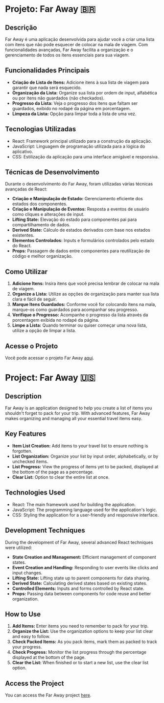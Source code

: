 # Projeto: Far Away 🇧🇷

## Descrição

Far Away é uma aplicação desenvolvida para ajudar você a criar uma lista com itens que não pode esquecer de colocar na mala de viagem. Com funcionalidades avançadas, Far Away facilita a organização e o gerenciamento de todos os itens essenciais para sua viagem.

## Funcionalidades Principais

- **Criação de Lista de Itens:** Adicione itens à sua lista de viagem para garantir que nada será esquecido.
- **Organização da Lista:** Organize sua lista por ordem de input, alfabética ou por itens não guardados (não checkados).
- **Progresso da Lista:** Veja o progresso dos itens que faltam ser guardados, exibido no rodapé da página em porcentagem.
- **Limpeza da Lista:** Opção para limpar toda a lista de uma vez.

## Tecnologias Utilizadas

- React: Framework principal utilizado para a construção da aplicação.
- JavaScript: Linguagem de programação utilizada para a lógica do aplicativo.
- CSS: Estilização da aplicação para uma interface amigável e responsiva.

## Técnicas de Desenvolvimento

Durante o desenvolvimento do Far Away, foram utilizadas várias técnicas avançadas de React:

- **Criação e Manipulação de Estado:** Gerenciamento eficiente dos estados dos componentes.
- **Criação e Manipulação de Eventos:** Resposta a eventos de usuário como cliques e alterações de input.
- **Lifting State:** Elevação do estado para componentes pai para compartilhamento de dados.
- **Derived State:** Cálculo de estados derivados com base nos estados existentes.
- **Elementos Controlados:** Inputs e formulários controlados pelo estado do React.
- **Props:** Passagem de dados entre componentes para reutilização de código e melhor organização.

## Como Utilizar

1. **Adicione Itens:** Insira itens que você precisa lembrar de colocar na mala de viagem.
2. **Organize a Lista:** Utilize as opções de organização para manter sua lista clara e fácil de seguir.
3. **Marque Itens Guardados:** Conforme você for colocando itens na mala, marque-os como guardados para acompanhar seu progresso.
4. **Verifique o Progresso:** Acompanhe o progresso da lista através da porcentagem exibida no rodapé da página.
5. **Limpe a Lista:** Quando terminar ou quiser começar uma nova lista, utilize a opção de limpar a lista.

## Acesse o Projeto

Você pode acessar o projeto Far Away [aqui](https://far-away-nw8l.onrender.com).

# Project: Far Away 🇺🇸

## Description

Far Away is an application designed to help you create a list of items you shouldn't forget to pack for your trip. With advanced features, Far Away makes organizing and managing all your essential travel items easy.

## Key Features

- **Item List Creation:** Add items to your travel list to ensure nothing is forgotten.
- **List Organization:** Organize your list by input order, alphabetically, or by unchecked items.
- **List Progress:** View the progress of items yet to be packed, displayed at the bottom of the page as a percentage.
- **Clear List:** Option to clear the entire list at once.

## Technologies Used

- React: The main framework used for building the application.
- JavaScript: The programming language used for the application's logic.
- CSS: Styling the application for a user-friendly and responsive interface.

## Development Techniques

During the development of Far Away, several advanced React techniques were utilized:

- **State Creation and Management:** Efficient management of component states.
- **Event Creation and Handling:** Responding to user events like clicks and input changes.
- **Lifting State:** Lifting state up to parent components for data sharing.
- **Derived State:** Calculating derived states based on existing states.
- **Controlled Elements:** Inputs and forms controlled by React state.
- **Props:** Passing data between components for code reuse and better organization.

## How to Use

1. **Add Items:** Enter items you need to remember to pack for your trip.
2. **Organize the List:** Use the organization options to keep your list clear and easy to follow.
3. **Check Packed Items:** As you pack items, mark them as packed to track your progress.
4. **Check Progress:** Monitor the list progress through the percentage displayed at the bottom of the page.
5. **Clear the List:** When finished or to start a new list, use the clear list option.

## Access the Project

You can access the Far Away project [here](https://far-away-nw8l.onrender.com).
